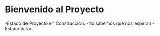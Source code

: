 <h1>Bienvenido al Proyecto</h1>

-Estado de Proyecto en Construccion.
-No sabemos que nos esperan
-Estado Valor
